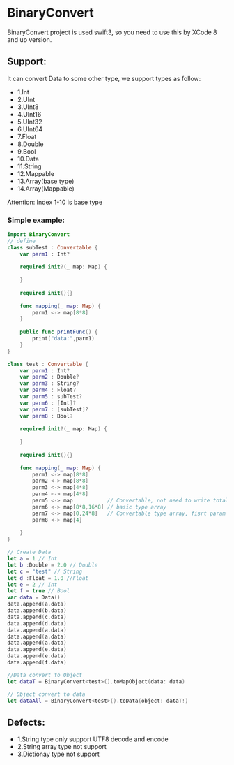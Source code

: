 # BinaryConvert

BinaryConvert project is used swift3, so you need to use this by XCode 8 and up version.

## Support:
It can convert Data to some other type, we support types as follow:
- 1.Int
- 2.UInt
- 3.UInt8
- 4.UInt16
- 5.UInt32
- 6.UInt64
- 7.Float
- 8.Double
- 9.Bool
- 10.Data
- 11.String
- 12.Mappable
- 13.Array(base type)
- 14.Array(Mappable)

Attention: Index 1-10 is base type

### Simple example:
```swift
import BinaryConvert
// define 
class subTest : Convertable {
    var parm1 : Int?
    
    required init?(_ map: Map) {
        
    }
    
    required init(){}
    
    func mapping(_ map: Map) {
        parm1 <-> map[8*8]
    }
    
    public func printFunc() {
        print("data:",parm1)
    }
}

class test : Convertable {
    var parm1 : Int?
    var parm2 : Double?
    var parm3 : String?
    var parm4 : Float?
    var parm5 : subTest?
    var parm6 : [Int]?
    var parm7 : [subTest]?
    var parm8 : Bool?
    
    required init?(_ map: Map) {
        
    }
    
    required init(){}
    
    func mapping(_ map: Map) {
        parm1 <-> map[8*8]
        parm2 <-> map[8*8]
        parm3 <-> map[4*8]
        parm4 <-> map[4*8]
        parm5 <-> map           // Convertable, not need to write total size or you can write as parm5 <-> map[0], set param to 0
        parm6 <-> map[8*8,16*8] // basic type array
        parm7 <-> map[0,24*8]   // Convertable type array, fisrt param should set 0
        parm8 <-> map[4]
        
    }
}

// Create Data
let a = 1 // Int
let b :Double = 2.0 // Double
let c = "test" // String
let d :Float = 1.0 //Float
let e = 2 // Int
let f = true // Bool
var data = Data()
data.append(a.data)
data.append(b.data)
data.append(c.data)
data.append(d.data)
data.append(a.data)
data.append(a.data)
data.append(a.data)
data.append(e.data)
data.append(e.data)
data.append(f.data)

//Data convert to Object
let dataT = BinaryConvert<test>().toMapObject(data: data)

// Object convert to data
let dataAll = BinaryConvert<test>().toData(object: dataT!)
```

## Defects:
- 1.String type only support UTF8 decode and encode
- 2.String array type not support
- 3.Dictionay type not support
